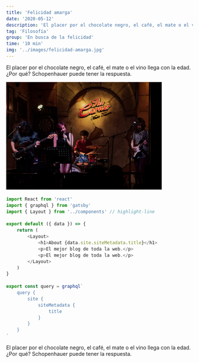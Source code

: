 ```yaml
---
title: 'Felicidad amarga'
date: '2020-05-12'
description: 'El placer por el chocolate negro, el café, el mate o el vino llega con la edad. ¿Por qué? Schopenhauer puede tener la respuesta.'
tag: 'Filosofía'
group: 'En busca de la felicidad'
time: '10 min'
img: '../images/felicidad-amarga.jpg'
---
```


El placer por el chocolate negro, el café, el mate o el vino llega con la edad. ¿Por qué? Schopenhauer puede tener la respuesta.

![Grupo de música](../images/music.jpg)

```javascript
import React from 'react'
import { graphql } from 'gatsby'
import { Layout } from '../components' // highlight-line

export default ({ data }) => {
	return (
		<Layout>
			<h1>About {data.site.siteMetadata.title}</h1>
			<p>El mejor blog de toda la web.</p>
			<p>El mejor blog de toda la web.</p>
		</Layout>
	)
}

export const query = graphql`
	query {
		site {
			siteMetadata {
				title
			}
		}
	}
`
```

El placer por el chocolate negro, el café, el mate o el vino llega con la edad. ¿Por qué? Schopenhauer puede tener la respuesta.
